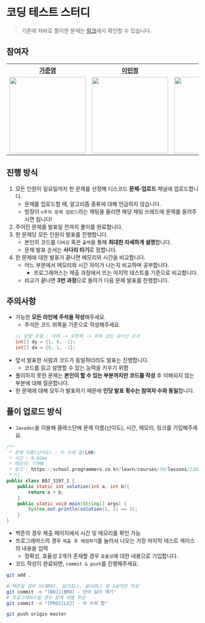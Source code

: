 # 코딩 테스트 스터디

> 기존에 자바로 풀이한 문제는 [링크](https://github.com/Jwhyee/coding-test-study)에서 확인할 수 있습니다.

## 참여자

<center>

<table style="margin: 0 auto" align='center'>
    <th>
        <a href="https://github.com/Jwhyee">가준영</a>
    </th>
    <th>
        <a href="https://github.com/ealswjd">이민정</a>
    </th>
    <th>
        <a href="https://github.com/hyunjeong222">정현정</a>
    </th>
    <tr>
        <td><img src="https://avatars.githubusercontent.com/u/82663161?v=4" width="200" height="200"/></td>
        <td><img src="https://avatars.githubusercontent.com/u/79951187?v=4" width="200" height="200"/></td>
        <td><img src="https://avatars.githubusercontent.com/u/57525431?v=4" width="200" height="200"/></td>
    </tr>
</table>

</center>

## 진행 방식

1. 모든 인원이 일요일까지 한 문제를 선정해 디스코드 **문제-업로드** 채널에 업로드합니다.
    - 문제를 업로드할 때, 알고리즘 종류에 대해 언급하지 않습니다.
    - 방장이 `n주차 문제 업로드`라는 채팅을 올리면 해당 채팅 쓰레드에 문제를 올려주시면 됩니다!
2. 주어진 문제를 발표일 전까지 풀이를 완료합니다.
3. 한 문제당 모든 인원이 발표를 진행합니다.
    - 본인의 코드를 `디버깅` 혹은 `출력`을 통해 **최대한 자세하게 설명**합니다.
    - 문제 발표 순서는 **사다리 타기**로 정합니다.
4. 한 문제에 대한 발표가 끝나면 메모리와 시간을 비교합니다.
    - 어느 부분에서 메모리와 시간 차이가 나는지 비교하며 공부합니다.
        - 프로그래머스는 제출 과정에서 뜨는 마지막 테스트를 기준으로 비교합니다.
    - 비교가 끝나면 **3번 과정**으로 돌아가 다음 문제 발표를 진행합니다.

## 주의사항

- 가능한 **모든 라인에 주석을 작성**해주세요.
    - 주석은 코드 위쪽을 기준으로 작성해주세요.
    ```java
    // 방향 조절 : 아래 -> 오른쪽 -> 좌측 상단 대각선 순서
    int[] dy = {1, 0, -1};
    int[] dx = {0, 1, -1};
    ```
- 앞서 발표한 사람과 코드가 동일하더라도 발표는 진행합니다.
    - 코드를 읽고 설명할 수 있는 능력을 키우기 위함
- 풀이하지 못한 문제는 **본인이 할 수 있는 부분까지만 코드를 작성** 후 이해되지 않는 부분에 대해 질문합니다.
- 한 문제에 대해 모두가 발표하기 때문에 **인당 발표 횟수는 참여자 수와 동일**합니다.

## 풀이 업로드 방식

- `Javadoc`을 이용해 클래스단에 문제 이름(난이도), 시간, 메모리, 링크를 기입해주세요.

```java
/**
 * 문제 이름(난이도) : 두 수의 합(LV0)
 * 시간 : 0.02ms
 * 메모리: 77MB
 * 링크 : https://school.programmers.co.kr/learn/courses/30/lessons/120802
 * */
public class BOJ_3197_1 {
    public static int solution(int a, int b){
        return a + b;
    }
    public static void main(String[] args) {
        System.out.println(solution(1, 2) == 3);
    }
}
```

- 백준의 경우 제출 페이지에서 시간 및 메모리를 확인 가능
- 프로그래머스의 경우 `제출 후 채점하기`를 눌러서 나오는 가장 마지막 테스트 케이스의 내용을 입력
    - 정확성, 효율성 2개가 존재할 경우 `효율성`에 대한 내용으로 기입합니다.
- 코드 작성이 완료되면, `commit & push`를 진행해주세요.

```bash
git add .

# 백준일 경우 브(BRO), 실(SIL), 골(GOL) 앞 3글자만 작성
git commit -m "[BOJ][BRO] - 단어 길이 재기"
# 프로그래머스일 경우 문제 레벨 작성
git commit -m "[PRG][LV2] - 두 수의 합"

git push origin master
```